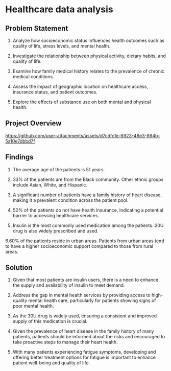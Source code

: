 # Healthcare data analysis

## Problem Statement 

1. Analyze how socioeconomic status influences health outcomes such as quality of life, stress levels, and mental health.

2. Investigate the relationship between physical activity, dietary habits, and quality of life.

3. Examine how family medical history relates to the prevalence of chronic medical conditions.

4. Assess the impact of geographic location on healthcare access, insurance status, and patient outcomes.

5. Explore the effects of substance use on both mental and physical health.

  ## Project Overview

https://github.com/user-attachments/assets/d7cdfc1e-6923-48e3-894b-5a10e7dbbd7f

  ## Findings

  1. The average age of the patients is 51 years.
  
  2. 33% of the patients are from the Black community. Other ethnic groups include Asian, White, and Hispanic.
  
  3. A significant number of patients have a family history of heart disease, making it a prevalent condition across the patient pool.
  
  4. 50% of the patients do not have health insurance, indicating a potential barrier to accessing healthcare services.
  
  5. Insulin is the most commonly used medication among the patients. 30U drug is also widely prescribed and used.
  
  6.60% of the patients reside in urban areas. Patients from urban areas tend to have a higher socioeconomic support compared to those from rural areas.
  

  ## Solution

  1. Given that most patients are insulin users, there is a need to enhance the supply and availability of insulin to meet demand.
  
  2. Address the gap in mental health services by providing access to high-quality mental health care, particularly for patients showing signs of poor mental health.
  
  3. As the 30U drug is widely used, ensuring a consistent and improved supply of this medication is crucial.
  
  4. Given the prevalence of heart disease in the family history of many patients, patients should be informed about the risks and encouraged to take proactive steps to manage their heart health.
  
  5. With many patients experiencing fatigue symptoms, developing and offering better treatment options for fatigue is important to enhance patient well-being and quality of life.




